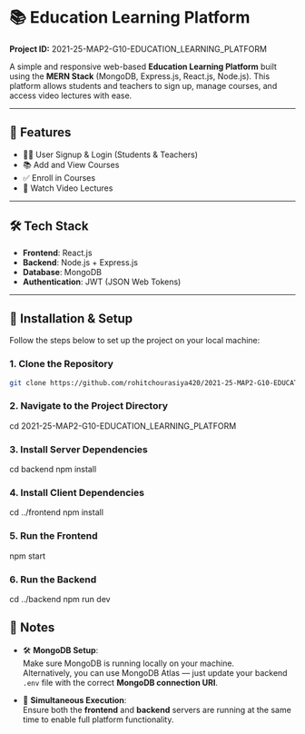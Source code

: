 # 📚 Education Learning Platform  
**Project ID:** 2021-25-MAP2-G10-EDUCATION_LEARNING_PLATFORM

A simple and responsive web-based **Education Learning Platform** built using the **MERN Stack** (MongoDB, Express.js, React.js, Node.js). This platform allows students and teachers to sign up, manage courses, and access video lectures with ease.

---

## 🚀 Features

- 👨‍🎓 User Signup & Login (Students & Teachers)
- 📚 Add and View Courses
- ✅ Enroll in Courses
- 🎥 Watch Video Lectures

---

## 🛠️ Tech Stack

- **Frontend**: React.js  
- **Backend**: Node.js + Express.js  
- **Database**: MongoDB  
- **Authentication**: JWT (JSON Web Tokens)

---

## 🧩 Installation & Setup

Follow the steps below to set up the project on your local machine:

### 1. Clone the Repository

```bash
git clone https://github.com/rohitchourasiya420/2021-25-MAP2-G10-EDUCATION_LEARNING_PLATFORM.git
```
### 2. Navigate to the Project Directory
cd 2021-25-MAP2-G10-EDUCATION_LEARNING_PLATFORM

### 3. Install Server Dependencies
cd backend
npm install

### 4. Install Client Dependencies
cd ../frontend
npm install

### 5. Run the Frontend
npm start

### 6. Run the Backend
cd ../backend
npm run dev


## 📌 Notes

- 🛠️ **MongoDB Setup**:  
  Make sure MongoDB is running locally on your machine.  
  Alternatively, you can use MongoDB Atlas — just update your backend `.env` file with the correct **MongoDB connection URI**.

- 🔄 **Simultaneous Execution**:  
  Ensure both the **frontend** and **backend** servers are running at the same time to enable full platform functionality.





